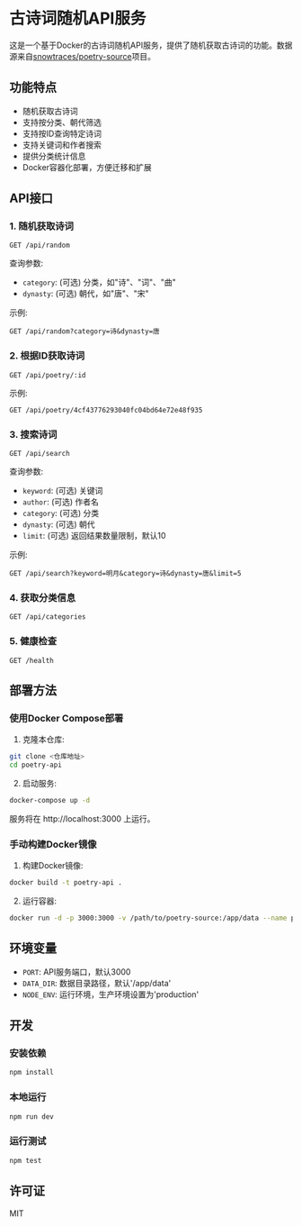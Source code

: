 # 古诗词随机API服务

这是一个基于Docker的古诗词随机API服务，提供了随机获取古诗词的功能。数据源来自[snowtraces/poetry-source](https://github.com/snowtraces/poetry-source)项目。

## 功能特点

- 随机获取古诗词
- 支持按分类、朝代筛选
- 支持按ID查询特定诗词
- 支持关键词和作者搜索
- 提供分类统计信息
- Docker容器化部署，方便迁移和扩展

## API接口

### 1. 随机获取诗词

```
GET /api/random
```

查询参数:
- `category`: (可选) 分类，如"诗"、"词"、"曲"
- `dynasty`: (可选) 朝代，如"唐"、"宋"

示例:
```
GET /api/random?category=诗&dynasty=唐
```

### 2. 根据ID获取诗词

```
GET /api/poetry/:id
```

示例:
```
GET /api/poetry/4cf43776293040fc04bd64e72e48f935
```

### 3. 搜索诗词

```
GET /api/search
```

查询参数:
- `keyword`: (可选) 关键词
- `author`: (可选) 作者名
- `category`: (可选) 分类
- `dynasty`: (可选) 朝代
- `limit`: (可选) 返回结果数量限制，默认10

示例:
```
GET /api/search?keyword=明月&category=诗&dynasty=唐&limit=5
```

### 4. 获取分类信息

```
GET /api/categories
```

### 5. 健康检查

```
GET /health
```

## 部署方法

### 使用Docker Compose部署

1. 克隆本仓库:

```bash
git clone <仓库地址>
cd poetry-api
```

2. 启动服务:

```bash
docker-compose up -d
```

服务将在 http://localhost:3000 上运行。

### 手动构建Docker镜像

1. 构建Docker镜像:

```bash
docker build -t poetry-api .
```

2. 运行容器:

```bash
docker run -d -p 3000:3000 -v /path/to/poetry-source:/app/data --name poetry-api poetry-api
```

## 环境变量

- `PORT`: API服务端口，默认3000
- `DATA_DIR`: 数据目录路径，默认'/app/data'
- `NODE_ENV`: 运行环境，生产环境设置为'production'

## 开发

### 安装依赖

```bash
npm install
```

### 本地运行

```bash
npm run dev
```

### 运行测试

```bash
npm test
```

## 许可证

MIT
